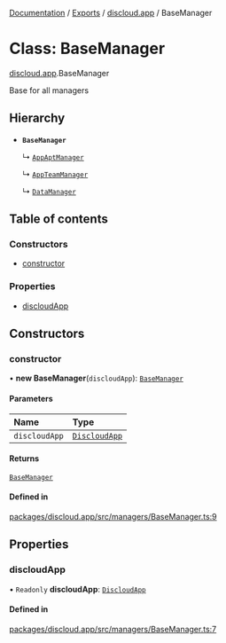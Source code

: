 [Documentation](../README.md) / [Exports](../modules.md) / [discloud.app](../modules/discloud_app.md) / BaseManager

# Class: BaseManager

[discloud.app](../modules/discloud_app.md).BaseManager

Base for all managers

## Hierarchy

- **`BaseManager`**

  ↳ [`AppAptManager`](discloud_app.AppAptManager.md)

  ↳ [`AppTeamManager`](discloud_app.AppTeamManager.md)

  ↳ [`DataManager`](discloud_app.DataManager.md)

## Table of contents

### Constructors

- [constructor](discloud_app.BaseManager.md#constructor)

### Properties

- [discloudApp](discloud_app.BaseManager.md#discloudapp)

## Constructors

### constructor

• **new BaseManager**(`discloudApp`): [`BaseManager`](discloud_app.BaseManager.md)

#### Parameters

| Name | Type |
| :------ | :------ |
| `discloudApp` | [`DiscloudApp`](discloud_app.DiscloudApp.md) |

#### Returns

[`BaseManager`](discloud_app.BaseManager.md)

#### Defined in

[packages/discloud.app/src/managers/BaseManager.ts:9](https://github.com/discloud/discloud.app/blob/62751fe/packages/discloud.app/src/managers/BaseManager.ts#L9)

## Properties

### discloudApp

• `Readonly` **discloudApp**: [`DiscloudApp`](discloud_app.DiscloudApp.md)

#### Defined in

[packages/discloud.app/src/managers/BaseManager.ts:7](https://github.com/discloud/discloud.app/blob/62751fe/packages/discloud.app/src/managers/BaseManager.ts#L7)
